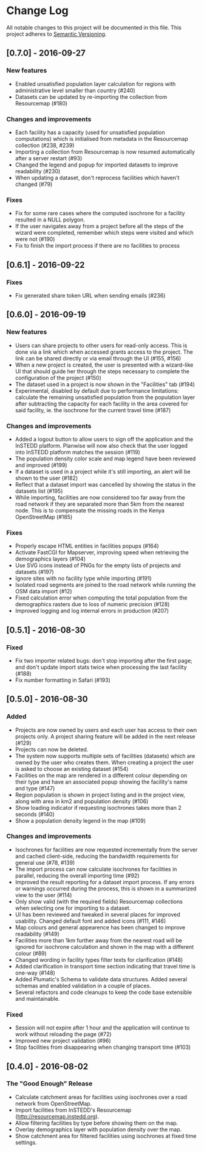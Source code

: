 # Change Log
All notable changes to this project will be documented in this file.
This project adheres to [Semantic Versioning](http://semver.org/).

## [0.7.0] - 2016-09-27
### New features
- Enabled unsatisfied population layer calculation for regions with
  administrative level smaller than country (#240)
- Datasets can be updated by re-importing the collection from Resourcemap (#180)

### Changes and improvements
- Each facility has a capacity (used for unsatisfied population computations)
  which is initialised from metadata in the Resourcemap collection (#238, #239)
- Importing a collection from Resourcemap is now resumed automatically after a
  server restart (#93)
- Changed the legend and popup for imported datasets to improve readability
  (#230)
- When updating a dataset, don't reprocess facilities which haven't changed
  (#79)

### Fixes
- Fix for some rare cases where the computed isochrone for a facility resulted
  in a NULL polygon.
- If the user navigates away from a project before all the steps of the wizard
  were completed, remember which steps were visited and which were not (#190)
- Fix to finish the import process if there are no facilities to process

## [0.6.1] - 2016-09-22
### Fixes
- Fix generated share token URL when sending emails (#236)

## [0.6.0] - 2016-09-19
### New features
- Users can share projects to other users for read-only access. This is done via
  a link which when accessed grants access to the project. The link can be
  shared directly or via email through the UI (#155, #156)
- When a new project is created, the user is presented with a wizard-like UI
  that should guide her through the steps necessary to complete the
  configuration of the project (#150)
- The dataset used in a project is now shown in the "Facilities" tab (#194)
- Experimental, disabled by default due to performance limitations: calculate
  the remaining unsatisfied population from the population layer after
  subtracting the capacity for each facility in the area covered for said
  facility, ie. the isochrone for the current travel time (#187)

### Changes and improvements
- Added a logout button to allow users to sign off the application and the
  InSTEDD platform. Planwise will now also check that the user logged into
  InSTEDD platform matches the session (#119)
- The population density color scale and map legend have been reviewed and
  improved (#199)
- If a dataset is used in a project while it's still importing, an alert will be
  shown to the user (#182)
- Reflect that a dataset import was cancelled by showing the status in the
  datasets list (#195)
- While importing, facilities are now considered too far away from the road
  network if they are separated more than 5km from the nearest node. This is to
  compensate the missing roads in the Kenya OpenStreetMap (#185)

### Fixes
- Properly escape HTML entities in facilities popups (#164)
- Activate FastCGI for Mapserver, improving speed when retrieving the
  demographics layers (#104)
- Use SVG icons instead of PNGs for the empty lists of projects and datasets
  (#197)
- Ignore sites with no facility type while importing (#191)
- Isolated road segments are joined to the road network while running the OSM
  data import (#12)
- Fixed calculation error when computing the total population from the
  demographics rasters due to loss of numeric precision (#128)
- Improved logging and log internal errors in production (#207)

## [0.5.1] - 2016-08-30
### Fixed
- Fix two importer related bugs: don't stop importing after the first page; and
  don't update import stats twice when processing the last facility (#188)
- Fix number formatting in Safari (#193)

## [0.5.0] - 2016-08-30
### Added
- Projects are now owned by users and each user has access to their own projects
  only. A project sharing feature will be added in the next release (#129)
- Projects can now be deleted.
- The system now supports multiple sets of facilities (datasets) which are owned
  by the user who creates them. When creating a project the user is asked to
  choose an existing dataset (#154)
- Facilities on the map are rendered in a different colour depending on their
  type and have an associated popup showing the facility's name and type (#147)
- Region population is shown in project listing and in the project view, along
  with area in km2 and population density (#106)
- Show loading indicator if requesting isochrones takes more than 2 seconds (#140)
- Show a population density legend in the map (#109)

### Changes and improvements
- Isochrones for facilities are now requested incrementally from the server and
  cached client-side, reducing the bandwidth requirements for general use (#78, #139)
- The import process can now calculate isochrones for facilities in parallel,
  reducing the overall importing time (#92)
- Improved the result reporting for a dataset import process. If any errors or
  warnings occurred during the process, this is shown in a summarized view to
  the user (#114)
- Only show valid (with the required fields) Resourcemap collections when
  selecting one for importing to a dataset.
- UI has been reviewed and tweaked in several places for improved usability.
  Changed default font and added icons (#111, #146)
- Map colours and general appearence has been changed to improve readability (#149)
- Facilities more than 1km further away from the nearest road will be ignored
  for isochrone calculation and shown in the map with a different colour (#89)
- Changed wording in facility types filter texts for clarification (#148)
- Added clarification in transport time section indicating that travel time is
  one-way (#148)
- Added Plumatic's Schema to validate data structures. Added several schemas and
  enabled validation in a couple of places.
- Several refactors and code cleanups to keep the code base extensible and
  maintainable.

### Fixed
- Session will not expire after 1 hour and the application will continue to work
  without reloading the page (#72)
- Improved new project validation (#96)
- Stop facilities from disappearing when changing transport time (#103)

## [0.4.0] - 2016-08-02
### The "Good Enough" Release

- Calculate catchment areas for facilities using isochrones over a road network
  from OpenStreetMap.
- Import facilities from InSTEDD's Resourcemap (http://resourcemap.instedd.org).
- Allow filtering facilities by type before showing them on the map.
- Overlay demographics layer with population density over the map.
- Show catchment area for filtered facilities using isochrones at fixed time settings.
